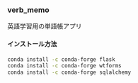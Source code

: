 ### verb_memo  
英語学習用の単語帳アプリ  

#### インストール方法  
```bash
conda install -c conda-forge flask
conda install -c conda-forge wtforms
conda install -c conda-forge sqlalchemy
```